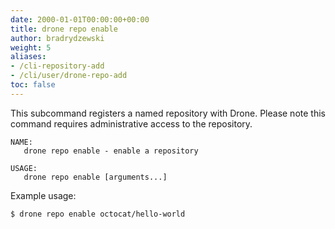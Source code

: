 ```yaml
---
date: 2000-01-01T00:00:00+00:00
title: drone repo enable
author: bradrydzewski
weight: 5
aliases:
- /cli-repository-add
- /cli/user/drone-repo-add
toc: false
---
```


This subcommand registers a named repository with Drone. Please note this command requires administrative access to the repository.

```
NAME:
   drone repo enable - enable a repository

USAGE:
   drone repo enable [arguments...]
```

Example usage:

```
$ drone repo enable octocat/hello-world
```
